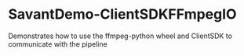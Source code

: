 # SavantDemo-ClientSDKFFmpegIO
Demonstrates how to use the ffmpeg-python wheel and ClientSDK to communicate with the pipeline
